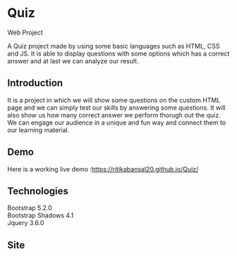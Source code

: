 # Quiz
Web Project

A Quiz project made by using some basic languages such as HTML, CSS and JS. It is able to display questions with some options which has a correct answer and at last we can analyze our result.
 

## Introduction
It is a project in which we will show some questions on the custom HTML page and we can simply test our skills by answering some questions. It will also show us how many correct answer we perform thorugh out the quiz. We can
engage our audience in a unique and fun way and connect them to our learning material.
## Demo
Here is a working live demo :https://ritikabansal20.github.io/Quiz/
## Technologies
Bootstrap 5.2.0                                                                                                                                                                                                                                                    
Bootstrap Shadows 4.1                                                   
Jquery 3.6.0
## Site
